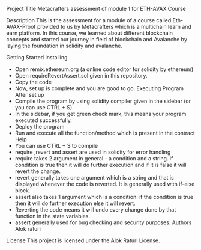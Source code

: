 Project Title
Metacrafters assessment of module 1 for ETH-AVAX Course

Description
This is the assessment for a module of a course called Eth-AVAX-Proof provided to us by Metacrafters which is a multichain learn and earn platform. In this course, we learned about different blockchain concepts and started our journey in field of blockchain and Avalanche by laying the foundation in solidity and avalanche.

Getting Started
Installing
  * Open remix.ethereum.org (a online code editor for solidity by ethereum)
  * Open requireRevertAssert.sol given in this repository.
  * Copy the code
  * Now, set up is complete and you are good to go.
Executing Program
  After set up
  * Compile the program by using solidity compiler given in the sidebar (or you can use CTRL + S).
  * In the sidebar, if you get green check mark, this means your program executed successfully.
  * Deploy the program
  * Run and execute all the function/method which is present in the contract
Help
  * You can use CTRL + S to compile
  * require ,revert and assert are used in solidity for error handling
  * require takes 2 argument in general - a condition and a string. if condition is true then it will do further execution and if it is false it will revert the change.
  * revert generally takes one argument which is a string and that is displayed whenever the code is reverted. It is generally used with if-else block.
  * assert also takes 1 argument which is a condition: if the condition is true then it will do further execution else it will revert.
  * Reverting the code means it will undo every change done by that function in the state variables.
  * assert generally used for bug checking and security purposes.
Authors
Alok raturi

License
This project is licensed under the Alok Raturi License.
